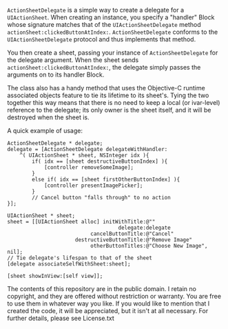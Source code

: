 `ActionSheetDelegate` is a simple way to create a delegate for a `UIActionSheet`. When creating an instance, you specify a "handler" Block whose signature matches that of the `UIActionSheetDelegate` method `actionSheet:clickedButtonAtIndex:`. `ActionSheetDelegate` conforms to the `UIActionSheetDelegate` protocol and thus implements that method.

You then create a sheet, passing your instance of `ActionSheetDelegate` for the delegate argument. When the sheet sends `actionSheet:clickedButtonAtIndex:`, the delegate simply passes the arguments on to its handler Block.

The class also has a handy method that uses the Objective-C runtime associated objects feature to tie its lifetime to its sheet's. Tying the two together this way means that there is no need to keep a local (or ivar-level) reference to the delegate; its only owner is the sheet itself, and it will be destroyed when the sheet is.

A quick example of usage:

    ActionSheetDelegate * delegate;
    delegate = [ActionSheetDelegate delegateWithHandler:
        ^( UIActionSheet * sheet, NSInteger idx ){
            if( idx == [sheet destructiveButtonIndex] ){
                [controller removeSomeImage];
            }
            else if( idx == [sheet firstOtherButtonIndex] ){
                [controller presentImagePicker];
            }
            // Cancel button "falls through" to no action
    }];
    
    UIActionSheet * sheet;
    sheet = [[UIActionSheet alloc] initWithTitle:@""
                                        delegate:delegate
                               cancelButtonTitle:@"Cancel"
                          destructiveButtonTitle:@"Remove Image"
                               otherButtonTitles:@"Choose New Image", nil];
    // Tie delegate's lifespan to that of the sheet
    [delegate associateSelfWithSheet:sheet];
    
    [sheet showInView:[self view]];

The contents of this repository are in the public domain. I retain no copyright, and they are offered without restriction or warranty. You are free to use them in whatever way you like. If you would like to mention that I created the code, it will be appreciated, but it isn't at all necessary. For further details, please see License.txt